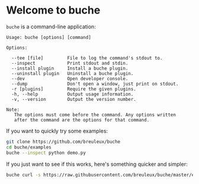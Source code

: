 
# Welcome to buche

`buche` is a command-line application:

```
Usage: buche [options] [command]

Options:

  --tee [file]         File to log the command's stdout to.
  --inspect            Print stdout and stdin.
  --install plugin     Install a buche plugin.
  --uninstall plugin   Uninstall a buche plugin.
  --dev                Open developer console.
  --dump               Don't open a window, just print on stdout.
  -r [plugins]         Require the given plugins.
  -h, --help           Output usage information.
  -v, --version        Output the version number.

Note:
   The options must come before the command. Any options written
   after the command are the options for that command.
```

If you want to quickly try some examples:

```bash
git clone https://github.com/breuleux/buche
cd buche/examples
buche --inspect python demo.py
```

If you just want to see if this works, here's something quicker and simpler:

```bash
buche curl -s https://raw.githubusercontent.com/breuleux/buche/master/examples/log/demo.json
```
